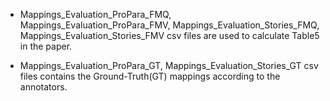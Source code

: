 * Mappings_Evaluation_ProPara_FMQ, Mappings_Evaluation_ProPara_FMV, Mappings_Evaluation_Stories_FMQ, Mappings_Evaluation_Stories_FMV
csv files are used to calculate Table5 in the paper.

* Mappings_Evaluation_ProPara_GT, Mappings_Evaluation_Stories_GT csv files contains the Ground-Truth(GT) mappings
according to the annotators.

